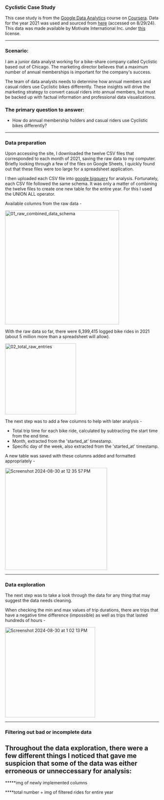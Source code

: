 ### Cyclistic Case Study

This case study is from the [Google Data Analytics](https://www.coursera.org/professional-certificates/google-data-analytics) course on [Coursera](https://www.coursera.org/). Data for the year 2021 was used and sourced from [here](https://divvy-tripdata.s3.amazonaws.com/index.html) (accessed on 8/29/24). This data was made available by Motivate International Inc. under [this](https://divvybikes.com/data-license-agreement) license.

---

### Scenario: 
I am a junior data analyst working for a bike-share company called Cyclistic based out of Chicago. The marketing director believes that a maximum number of annual memberships is important for the company's success.

The team of data analysts needs to determine how annual members and casual riders use Cyclistic bikes differently. These insights will drive the marketing strategy to convert casual riders into annual members, but must be backed up with factual information and professional data visualizations.

### The primary question to answer: 
- How do annual membership holders and casual riders use Cyclistic bikes differently?

---

### Data preparation

Upon accessing the site, I downloaded the twelve CSV files that corresponded to each month of 2021, saving the raw data to my computer. Briefly looking through a few of the files on Google Sheets, I quickly found out that these files were too large for a spreadsheet application. 

I then uploaded each CSV file into [google bigquery](cloud.google.com/bigquery) for analysis. Fortunately, each CSV file followed the same schema. It was only a matter of combining the twelve files to create one new table for the entire year. For this I used the UNION ALL operator.

Available columns from the raw data - 

  <img width="373" alt="01_raw_combined_data_schema" src="https://github.com/user-attachments/assets/cfba06d8-bea0-446a-8e74-6427b85af4d4">

With the raw data so far, there were 6,399,415 logged bike rides in 2021 (about 5 million more than a spreadsheet will allow).

  <img width="232" alt="02_total_raw_entries" src="https://github.com/user-attachments/assets/b2feff7c-70e8-437e-ab8e-c4bb7d7000a9">

The next step was to add a few columns to help with later analysis - 
- Total trip time for each bike ride, calculated by subtracting the start time from the end time.
- Month, extracted from the 'started_at' timestamp.
- Specific day of the week, also extracted from the 'started_at' timestamp. 

A new table was saved with these columns added and formatted appropriately -

<img width="334" alt="Screenshot 2024-08-30 at 12 35 57 PM" src="https://github.com/user-attachments/assets/31f65df5-620c-45a0-8149-1fd36a708a26">

---

### Data exploration

The next step was to take a look through the data for any thing that may suggest the data needs cleaning. 

When checking the min and max values of trip durations, there are trips that have a negative time difference (impossible) as well as trips that lasted hundreds of hours - 

<img width="295" alt="Screenshot 2024-08-30 at 1 02 13 PM" src="https://github.com/user-attachments/assets/dcf91fae-2145-4f5a-b336-fbc6f2cfe53c">


---

### Filtering out bad or incomplete data
Throughout the data exploration, there were a few different things I noticed that gave me suspicion that some of the data was either erroneous or unneccessary for analysis:
- 



*****img of newly implemented columns


****total number + img of filtered rides for entire year
